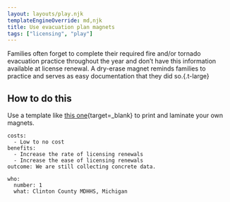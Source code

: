 ```yaml
---
layout: layouts/play.njk
templateEngineOverride: md,njk
title: Use evacuation plan magnets
tags: ["licensing", "play"]
---
```


Families often forget to complete their required fire and/or tornado evacuation practice throughout the year and don’t have this information available at license renewal. A dry-erase magnet reminds families to practice and serves as easy documentation that they did so.{.t-large}

## How to do this

Use a template like [this one](/static/assets/Emergency%20Fridge%20Decoration.pdf){target=_blank} to print and laminate your own magnets.

    costs:
      - Low to no cost
    benefits:
      - Increase the rate of licensing renewals
      - Increase the ease of licensing renewals
    outcome: We are still collecting concrete data.

    who:
      number: 1
      what: Clinton County MDHHS, Michigan
 